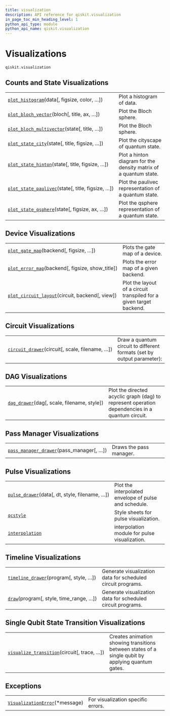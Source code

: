 ```yaml
---
title: visualization
description: API reference for qiskit.visualization
in_page_toc_min_heading_level: 1
python_api_type: module
python_api_name: qiskit.visualization
---
```


<span id="module-qiskit.visualization" />

<span id="qiskit-visualization" />

<span id="visualizations-qiskit-visualization" />

# Visualizations

<span id="module-qiskit.visualization" />

`qiskit.visualization`

## Counts and State Visualizations

|                                                                                                                                                                                       |                                                                  |
| ------------------------------------------------------------------------------------------------------------------------------------------------------------------------------------- | ---------------------------------------------------------------- |
| [`plot_histogram`](qiskit.visualization.plot_histogram#qiskit.visualization.plot_histogram "qiskit.visualization.plot_histogram")(data\[, figsize, color, …])                         | Plot a histogram of data.                                        |
| [`plot_bloch_vector`](qiskit.visualization.plot_bloch_vector#qiskit.visualization.plot_bloch_vector "qiskit.visualization.plot_bloch_vector")(bloch\[, title, ax, …])                 | Plot the Bloch sphere.                                           |
| [`plot_bloch_multivector`](qiskit.visualization.plot_bloch_multivector#qiskit.visualization.plot_bloch_multivector "qiskit.visualization.plot_bloch_multivector")(state\[, title, …]) | Plot the Bloch sphere.                                           |
| [`plot_state_city`](qiskit.visualization.plot_state_city#qiskit.visualization.plot_state_city "qiskit.visualization.plot_state_city")(state\[, title, figsize, …])                    | Plot the cityscape of quantum state.                             |
| [`plot_state_hinton`](qiskit.visualization.plot_state_hinton#qiskit.visualization.plot_state_hinton "qiskit.visualization.plot_state_hinton")(state\[, title, figsize, …])            | Plot a hinton diagram for the density matrix of a quantum state. |
| [`plot_state_paulivec`](qiskit.visualization.plot_state_paulivec#qiskit.visualization.plot_state_paulivec "qiskit.visualization.plot_state_paulivec")(state\[, title, figsize, …])    | Plot the paulivec representation of a quantum state.             |
| [`plot_state_qsphere`](qiskit.visualization.plot_state_qsphere#qiskit.visualization.plot_state_qsphere "qiskit.visualization.plot_state_qsphere")(state\[, figsize, ax, …])           | Plot the qsphere representation of a quantum state.              |

## Device Visualizations

|                                                                                                                                                                                  |                                                                     |
| -------------------------------------------------------------------------------------------------------------------------------------------------------------------------------- | ------------------------------------------------------------------- |
| [`plot_gate_map`](qiskit.visualization.plot_gate_map#qiskit.visualization.plot_gate_map "qiskit.visualization.plot_gate_map")(backend\[, figsize, …])                            | Plots the gate map of a device.                                     |
| [`plot_error_map`](qiskit.visualization.plot_error_map#qiskit.visualization.plot_error_map "qiskit.visualization.plot_error_map")(backend\[, figsize, show\_title])              | Plots the error map of a given backend.                             |
| [`plot_circuit_layout`](qiskit.visualization.plot_circuit_layout#qiskit.visualization.plot_circuit_layout "qiskit.visualization.plot_circuit_layout")(circuit, backend\[, view]) | Plot the layout of a circuit transpiled for a given target backend. |

## Circuit Visualizations

|                                                                                                                                                                   |                                                                        |
| ----------------------------------------------------------------------------------------------------------------------------------------------------------------- | ---------------------------------------------------------------------- |
| [`circuit_drawer`](qiskit.visualization.circuit_drawer#qiskit.visualization.circuit_drawer "qiskit.visualization.circuit_drawer")(circuit\[, scale, filename, …]) | Draw a quantum circuit to different formats (set by output parameter): |

## DAG Visualizations

|                                                                                                                                                   |                                                                                                 |
| ------------------------------------------------------------------------------------------------------------------------------------------------- | ----------------------------------------------------------------------------------------------- |
| [`dag_drawer`](qiskit.visualization.dag_drawer#qiskit.visualization.dag_drawer "qiskit.visualization.dag_drawer")(dag\[, scale, filename, style]) | Plot the directed acyclic graph (dag) to represent operation dependencies in a quantum circuit. |

## Pass Manager Visualizations

|                                                                                                                                                                            |                         |
| -------------------------------------------------------------------------------------------------------------------------------------------------------------------------- | ----------------------- |
| [`pass_manager_drawer`](qiskit.visualization.pass_manager_drawer#qiskit.visualization.pass_manager_drawer "qiskit.visualization.pass_manager_drawer")(pass\_manager\[, …]) | Draws the pass manager. |

## Pulse Visualizations

|                                                                                                                                                            |                                                       |
| ---------------------------------------------------------------------------------------------------------------------------------------------------------- | ----------------------------------------------------- |
| [`pulse_drawer`](qiskit.visualization.pulse_drawer#qiskit.visualization.pulse_drawer "qiskit.visualization.pulse_drawer")(data\[, dt, style, filename, …]) | Plot the interpolated envelope of pulse and schedule. |
| [`qcstyle`](qiskit.visualization.pulse.qcstyle#module-qiskit.visualization.pulse.qcstyle "qiskit.visualization.pulse.qcstyle")                             | Style sheets for pulse visualization.                 |
| [`interpolation`](qiskit.visualization.pulse.interpolation#module-qiskit.visualization.pulse.interpolation "qiskit.visualization.pulse.interpolation")     | interpolation module for pulse visualization.         |

## Timeline Visualizations

|                                                                                                                                                             |                                                             |
| ----------------------------------------------------------------------------------------------------------------------------------------------------------- | ----------------------------------------------------------- |
| [`timeline_drawer`](qiskit.visualization.timeline_drawer#qiskit.visualization.timeline_drawer "qiskit.visualization.timeline_drawer")(program\[, style, …]) | Generate visualization data for scheduled circuit programs. |
| [`draw`](qiskit.visualization.timeline.draw#qiskit.visualization.timeline.draw "qiskit.visualization.timeline.draw")(program\[, style, time\_range, …])     | Generate visualization data for scheduled circuit programs. |

## Single Qubit State Transition Visualizations

|                                                                                                                                                                                 |                                                                                                   |
| ------------------------------------------------------------------------------------------------------------------------------------------------------------------------------- | ------------------------------------------------------------------------------------------------- |
| [`visualize_transition`](qiskit.visualization.visualize_transition#qiskit.visualization.visualize_transition "qiskit.visualization.visualize_transition")(circuit\[, trace, …]) | Creates animation showing transitions between states of a single qubit by applying quantum gates. |

## Exceptions

|                                                                                                                                                              |                                    |
| ------------------------------------------------------------------------------------------------------------------------------------------------------------ | ---------------------------------- |
| [`VisualizationError`](qiskit.visualization.VisualizationError#qiskit.visualization.VisualizationError "qiskit.visualization.VisualizationError")(\*message) | For visualization specific errors. |

